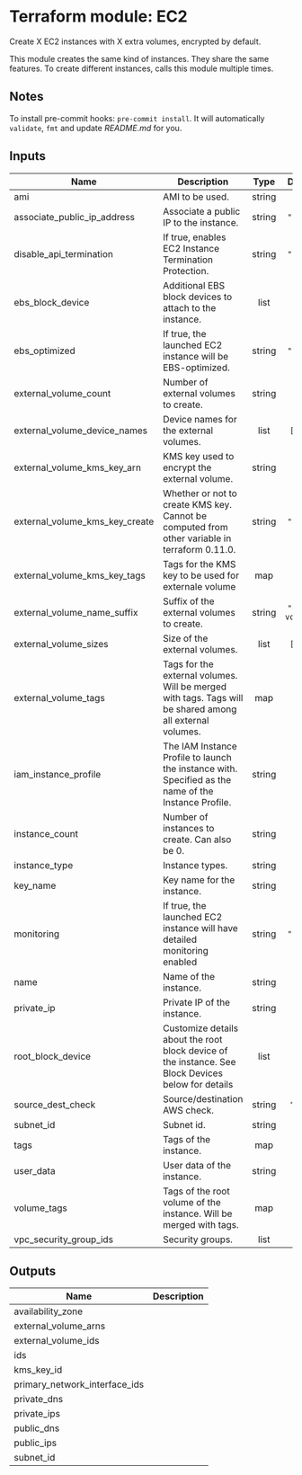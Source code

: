 # Terraform module: EC2

Create X EC2 instances with X extra volumes, encrypted by default.

This module creates the same kind of instances.
They share the same features.
To create different instances, calls this module multiple times.

## Notes

To install pre-commit hooks: `pre-commit install`.
It will automatically `validate`, `fmt` and update *README.md* for you.

<!-- BEGINNING OF PRE-COMMIT-TERRAFORM DOCS HOOK -->
## Inputs

| Name | Description | Type | Default | Required |
|------|-------------|:----:|:-----:|:-----:|
| ami | AMI to be used. | string | `""` | no |
| associate\_public\_ip\_address | Associate a public IP to the instance. | string | `"false"` | no |
| disable\_api\_termination | If true, enables EC2 Instance Termination Protection. | string | `"false"` | no |
| ebs\_block\_device | Additional EBS block devices to attach to the instance. | list | `[]` | no |
| ebs\_optimized | If true, the launched EC2 instance will be EBS-optimized. | string | `"false"` | no |
| external\_volume\_count | Number of external volumes to create. | string | `"0"` | no |
| external\_volume\_device\_names | Device names for the external volumes. | list | `[ "" ]` | no |
| external\_volume\_kms\_key\_arn | KMS key used to encrypt the external volume. | string | `""` | no |
| external\_volume\_kms\_key\_create | Whether or not to create KMS key. Cannot be computed from other variable in terraform 0.11.0. | string | `"false"` | no |
| external\_volume\_kms\_key\_tags | Tags for the KMS key to be used for externale volume | map | `{}` | no |
| external\_volume\_name\_suffix | Suffix of the external volumes to create. | string | `"extra-volumes"` | no |
| external\_volume\_sizes | Size of the external volumes. | list | `[ "" ]` | no |
| external\_volume\_tags | Tags for the external volumes. Will be merged with tags. Tags will be shared among all external volumes. | map | `{}` | no |
| iam\_instance\_profile | The IAM Instance Profile to launch the instance with. Specified as the name of the Instance Profile. | string | `""` | no |
| instance\_count | Number of instances to create. Can also be 0. | string | `"1"` | no |
| instance\_type | Instance types. | string | n/a | yes |
| key\_name | Key name for the instance. | string | `""` | no |
| monitoring | If true, the launched EC2 instance will have detailed monitoring enabled | string | `"false"` | no |
| name | Name of the instance. | string | `""` | no |
| private\_ip | Private IP of the instance. | string | `""` | no |
| root\_block\_device | Customize details about the root block device of the instance. See Block Devices below for details | list | `[]` | no |
| source\_dest\_check | Source/destination AWS check. | string | `"true"` | no |
| subnet\_id | Subnet id. | string | `""` | no |
| tags | Tags of the instance. | map | `{}` | no |
| user\_data | User data of the instance. | string | `""` | no |
| volume\_tags | Tags of the root volume of the instance. Will be merged with tags. | map | `{}` | no |
| vpc\_security\_group\_ids | Security groups. | list | `[]` | no |

## Outputs

| Name | Description |
|------|-------------|
| availability\_zone |  |
| external\_volume\_arns |  |
| external\_volume\_ids |  |
| ids |  |
| kms\_key\_id |  |
| primary\_network\_interface\_ids |  |
| private\_dns |  |
| private\_ips |  |
| public\_dns |  |
| public\_ips |  |
| subnet\_id |  |

<!-- END OF PRE-COMMIT-TERRAFORM DOCS HOOK -->
